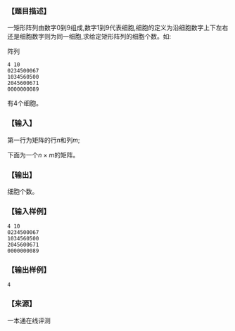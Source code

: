 ### 【题目描述】

一矩形阵列由数字$0$到$9$组成,数字$1$到$9$代表细胞,细胞的定义为沿细胞数字上下左右还是细胞数字则为同一细胞,求给定矩形阵列的细胞个数。如:

阵列

```
4 10
0234500067
1034560500
2045600671
0000000089
```

有$4$个细胞。

### 【输入】

第一行为矩阵的行$n$和列$m$;

下面为一个$n×m$的矩阵。

### 【输出】

细胞个数。

### 【输入样例】

```
4 10
0234500067
1034560500
2045600671
0000000089
```

### 【输出样例】

```
4
```


 ### 【来源】

 一本通在线评测 